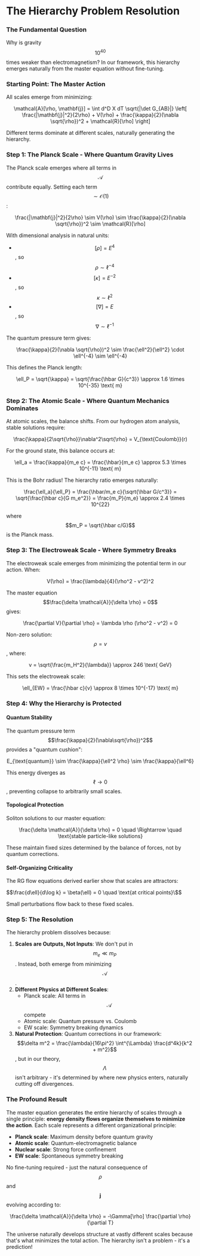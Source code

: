 # The Hierarchy Problem Resolution



### The Fundamental Question

Why is gravity $$10^{40}$$ times weaker than electromagnetism? In our framework, this hierarchy emerges naturally from the master equation without fine-tuning.

### Starting Point: The Master Action

All scales emerge from minimizing:&#x20;

<p align="center"><span class="math">\mathcal{A}[\rho, \mathbf{j}] = \int d^D X  dT  \sqrt{|\det G_{AB}|} \left[ \frac{|\mathbf{j}|^2}{2\rho} + V(\rho) + \frac{\kappa}{2}(\nabla \sqrt{\rho})^2 + \mathcal{R}[\rho] \right]</span></p>

Different terms dominate at different scales, naturally generating the hierarchy.

### Step 1: The Planck Scale - Where Quantum Gravity Lives

The Planck scale emerges where all terms in $$\mathcal{A}$$ contribute equally. Setting each term $$\sim \mathcal{O}(1)$$:

<p align="center"><span class="math">\frac{|\mathbf{j}|^2}{2\rho} \sim V(\rho) \sim \frac{\kappa}{2}(\nabla \sqrt{\rho})^2 \sim \mathcal{R}[\rho]</span></p>

With dimensional analysis in natural units:

* $$[\rho] = E^4$$, so $$\rho \sim \ell^{-4}$$
* $$[\kappa] = E^{-2}$$, so $$\kappa \sim \ell^2$$
* $$[\nabla] = E$$, so $$\nabla \sim \ell^{-1}$$

The quantum pressure term gives:&#x20;

<p align="center"><span class="math">\frac{\kappa}{2}(\nabla \sqrt{\rho})^2 \sim \frac{\ell^2}{\ell^2} \cdot \ell^{-4} \sim \ell^{-4}</span></p>

This defines the Planck length:&#x20;

<p align="center"><span class="math">\ell_P = \sqrt{\kappa} = \sqrt{\frac{\hbar G}{c^3}} \approx 1.6 \times 10^{-35} \text{ m}</span></p>

### Step 2: The Atomic Scale - Where Quantum Mechanics Dominates

At atomic scales, the balance shifts. From our hydrogen atom analysis, stable solutions require:

<p align="center"><span class="math">\frac{\kappa}{2\sqrt{\rho}}\nabla^2\sqrt{\rho} = V_{\text{Coulomb}}(r)</span></p>

For the ground state, this balance occurs at:&#x20;

<p align="center"><span class="math">\ell_a = \frac{\kappa}{m_e c} = \frac{\hbar}{m_e c} \approx 5.3 \times 10^{-11} \text{ m}</span></p>

This is the Bohr radius! The hierarchy ratio emerges naturally:&#x20;

<p align="center"><span class="math">\frac{\ell_a}{\ell_P} = \frac{\hbar/m_e c}{\sqrt{\hbar G/c^3}} = \sqrt{\frac{\hbar c}{G m_e^2}} = \frac{m_P}{m_e} \approx 2.4 \times 10^{22}</span></p>

where $$m_P = \sqrt{\hbar c/G}$$ is the Planck mass.

### Step 3: The Electroweak Scale - Where Symmetry Breaks

The electroweak scale emerges from minimizing the potential term in our action. When:&#x20;

<p align="center"><span class="math">V(\rho) = \frac{\lambda}{4}(\rho^2 - v^2)^2</span></p>

The master equation $$\frac{\delta \mathcal{A}}{\delta \rho} = 0$$ gives:&#x20;

<p align="center"><span class="math">\frac{\partial V}{\partial \rho} = \lambda \rho (\rho^2 - v^2) = 0</span></p>

Non-zero solution: $$\rho = v$$, where:&#x20;

<p align="center"><span class="math">v = \sqrt{\frac{m_H^2}{\lambda}} \approx 246 \text{ GeV}</span></p>

This sets the electroweak scale:&#x20;

<p align="center"><span class="math">\ell_{EW} = \frac{\hbar c}{v} \approx 8 \times 10^{-17} \text{ m}</span></p>

### Step 4: Why the Hierarchy is Protected

#### Quantum Stability

The quantum pressure term $$\frac{\kappa}{2}(\nabla\sqrt{\rho})^2$$ provides a "quantum cushion":

<p align="center"><span class="math">E_{\text{quantum}} \sim \frac{\kappa}{\ell^2 \rho} \sim \frac{\kappa}{\ell^6}</span></p>

This energy diverges as $$\ell \to 0$$, preventing collapse to arbitrarily small scales.

#### Topological Protection

Soliton solutions to our master equation:&#x20;

<p align="center"><span class="math">\frac{\delta \mathcal{A}}{\delta \rho} = 0 \quad \Rightarrow \quad \text{stable particle-like solutions}</span></p>

These maintain fixed sizes determined by the balance of forces, not by quantum corrections.

#### Self-Organizing Criticality

The RG flow equations derived earlier show that scales are attractors:

\$$\frac{d\ell}{d\log k} = \beta(\ell) = 0 \quad \text{at critical points}\$$

Small perturbations flow back to these fixed scales.

### Step 5: The Resolution

The hierarchy problem dissolves because:

1. **Scales are Outputs, Not Inputs**: We don't put in $$m_e \ll m_P$$. Instead, both emerge from minimizing $$\mathcal{A}$$.
2. **Different Physics at Different Scales**:
   * Planck scale: All terms in $$\mathcal{A}$$ compete
   * Atomic scale: Quantum pressure vs. Coulomb
   * EW scale: Symmetry breaking dynamics
3. **Natural Protection**: Quantum corrections in our framework:$$\delta m^2 = \frac{\lambda}{16\pi^2} \int^{\Lambda} \frac{d^4k}{k^2 + m^2}$$, but in our theory, $$\Lambda$$ isn't arbitrary - it's determined by where new physics enters, naturally cutting off divergences.

### The Profound Result

The master equation generates the entire hierarchy of scales through a single principle: **energy density flows organize themselves to minimize the action**. Each scale represents a different organizational principle:

* **Planck scale**: Maximum density before quantum gravity
* **Atomic scale**: Quantum-electromagnetic balance
* **Nuclear scale**: Strong force confinement
* **EW scale**: Spontaneous symmetry breaking

No fine-tuning required - just the natural consequence of $$\rho$$ and $$\mathbf{j}$$ evolving according to:

<p align="center"><span class="math">\frac{\delta \mathcal{A}}{\delta \rho} = -\Gamma[\rho] \frac{\partial \rho}{\partial T}</span></p>

The universe naturally develops structure at vastly different scales because that's what minimizes the total action. The hierarchy isn't a problem - it's a prediction!
